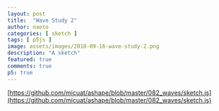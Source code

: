 ```yaml
---
layout: post
title:  "Wave Study 2"
author: naoto
categories: [ sketch ]
tags: [ p5js ]
image: assets/images/2018-09-16-wave-study-2.png
description: "A sketch"
featured: true
comments: true
p5: true
---
```


[https://github.com/micuat/ashape/blob/master/082_waves/sketch.js](https://github.com/micuat/ashape/blob/master/082_waves/sketch.js)

<div id = "p5sketch">
  <!-- p5 instance will be created here -->
</div>

<script>
var s = function (p) {
  let startFrame;
  let cycle = 8.0;

  p.setup = function () {
    p.createCanvas(400, 400);
    p.frameRate(30);

    startFrame = p.frameCount;
  }

  function getCount() { return p.frameCount - startFrame };

  p.draw = function () {
    t = (getCount() / 30.0);
    if (getCount() % (30 * cycle) == 0) {

    }

    p.background(0);
    p.fill(255);
    p.stroke(255);

    let n = 128;
    let l = p.width / n;
    let dn = 16.0;
    let f = 1.0 / 60;
    let h = [];
    p.colorMode(p.HSB, dn * 8, dn/2, dn/2);
    for(let i = 0; i < n; i++) {
      let x = i * p.width / n;
      p.beginShape(p.LINES);
      p.vertex(x, 0);
      for(let j = 0; j <= dn; j++) {
        p.stroke(j,dn-j,j);
        p.strokeWeight(2);
        let y = j / dn * p.height;
        if(j != 0 && j != dn)
          y += Math.sin(Math.pow(-1,j)*getCount() / 300.0 * j / dn * 32.0 + i / n * 16.0) * 30.0;
        p.vertex(x, y);
        p.vertex(x, y+10);
      }
      p.vertex(x, p.height);
      p.endShape();
    }
  }
};

var p082 = new p5(s, document.getElementById('p5sketch'));
</script>